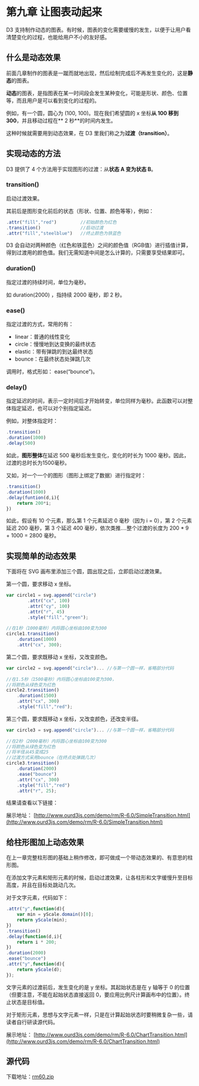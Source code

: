 # 第九章 让图表动起来

D3 支持制作动态的图表。有时候，图表的变化需要缓慢的发生，以便于让用户看清楚变化的过程，也能给用户不小的友好感。

## 什么是动态效果

前面几章制作的图表是一蹴而就地出现，然后绘制完成后不再发生变化的，这是**静态**的图表。

**动态**的图表，是指图表在某一时间段会发生某种变化，可能是形状、颜色、位置等，而且用户是可以看到变化的过程的。

例如，有一个圆，圆心为 (100, 100)。现在我们希望圆的 x 坐标**从 100 移到 300**，并且移动过程在** 2 秒**的时间内发生。

这种时候就需要用到动态效果，在 D3 里我们称之为**过渡（transition）**。

## 实现动态的方法

D3 提供了 4 个方法用于实现图形的过渡：从**状态 A **变为**状态 B**。

### transition()

启动过渡效果。

其前后是图形变化前后的状态（形状、位置、颜色等等），例如：

```javascript
.attr("fill","red")         //初始颜色为红色
.transition()               //启动过渡
.attr("fill","steelblue")   //终止颜色为铁蓝色
```

D3 会自动对两种颜色（红色和铁蓝色）之间的颜色值（RGB值）进行插值计算，得到过渡用的颜色值。我们无需知道中间是怎么计算的，只需要享受结果即可。

### duration()

指定过渡的持续时间，单位为毫秒。

如 duration(2000) ，指持续 2000 毫秒，即 2 秒。

### ease()

指定过渡的方式，常用的有：

- linear：普通的线性变化
- circle：慢慢地到达变换的最终状态
- elastic：带有弹跳的到达最终状态
- bounce：在最终状态处弹跳几次

调用时，格式形如： ease(“bounce”)。

### delay()

指定延迟的时间，表示一定时间后才开始转变，单位同样为毫秒。此函数可以对整体指定延迟，也可以对个别指定延迟。

例如，对整体指定时：

```javascript
.transition()
.duration(1000)
.delay(500)
```

如此，**图形整体**在延迟 500 毫秒后发生变化，变化的时长为 1000 毫秒。因此，过渡的总时长为1500毫秒。

又如，对一个一个的图形（图形上绑定了数据）进行指定时：

```javascript
.transition()
.duration(1000)
.delay(funtion(d,i){
    return 200*i;
})
```

如此，假设有 10 个元素，那么第 1 个元素延迟 0 毫秒（因为 i = 0），第 2 个元素延迟 200 毫秒，第 3 个延迟 400 毫秒，依次类推….整个过渡的长度为 200 * 9 + 1000 = 2800 毫秒。

## 实现简单的动态效果

下面将在 SVG 画布里添加三个圆，圆出现之后，立即启动过渡效果。

第一个圆，要求移动 x 坐标。

```javascript
var circle1 = svg.append("circle")
        .attr("cx", 100)
        .attr("cy", 100)
        .attr("r", 45)
        .style("fill","green");
 
//在1秒（1000毫秒）内将圆心坐标由100变为300
circle1.transition()
    .duration(1000)
    .attr("cx", 300);
```

第二个圆，要求既移动 x 坐标，又改变颜色。

```javascript
var circle2 = svg.append("circle")... //与第一个圆一样，省略部分代码
 
//在1.5秒（1500毫秒）内将圆心坐标由100变为300，
//将颜色从绿色变为红色
circle2.transition()
    .duration(1500)
    .attr("cx", 300)
    .style("fill","red");
```

第三个圆，要求既移动 x 坐标，又改变颜色，还改变半径。

```javascript
var circle3 = svg.append("circle")... //与第一个圆一样，省略部分代码
 
//在2秒（2000毫秒）内将圆心坐标由100变为300
//将颜色从绿色变为红色
//将半径从45变成25
//过渡方式采用bounce（在终点处弹跳几次）
circle3.transition()
    .duration(2000)
    .ease("bounce")
    .attr("cx", 300)
    .style("fill","red")
    .attr("r", 25);
```

结果请查看以下链接：

展示地址： [http://www.ourd3js.com/demo/rm/R-6.0/SimpleTransition.html](http://www.ourd3js.com/demo/rm/R-6.0/SimpleTransition.html)

## 给柱形图加上动态效果

在上一章完整柱形图的基础上稍作修改，即可做成一个带动态效果的、有意思的柱形图。

在添加文字元素和矩形元素的时候，启动过渡效果，让各柱形和文字缓慢升至目标高度，并且在目标处跳动几次。

对于文字元素，代码如下：

```javascript
.attr("y",function(d){
    var min = yScale.domain()[0];
    return yScale(min);
})
.transition()
.delay(function(d,i){
    return i * 200;
})
.duration(2000)
.ease("bounce")
.attr("y",function(d){
    return yScale(d);
});
```

文字元素的过渡前后，发生变化的是 y 坐标。其起始状态是在 y 轴等于 0 的位置（但要注意，不能在起始状态直接返回 0，要应用比例尺计算画布中的位置）。终止状态是目标值。

对于矩形元素，思想与文字元素一样，只是在计算起始状态时要稍微复杂一些，请读者自行研读源代码。

展示地址： [http://www.ourd3js.com/demo/rm/R-6.0/ChartTransition.html](http://www.ourd3js.com/demo/rm/R-6.0/ChartTransition.html)

## 源代码

下载地址：[rm60.zip](http://www.ourd3js.com/src/rm/rm60.zip)

